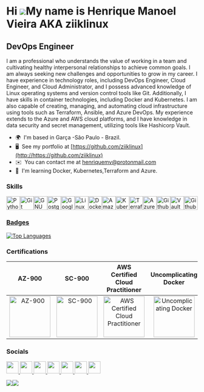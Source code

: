 Hi ![](https://user-images.githubusercontent.com/18350557/176309783-0785949b-9127-417c-8b55-ab5a4333674e.gif)My name is Henrique Manoel Vieira AKA ziiklinux
==============================================================================================================================================

DevOps Engineer
---------------

I am a professional who understands the value of working in a team and cultivating healthy interpersonal relationships to achieve common goals. I am always seeking new challenges and opportunities to grow in my career. I have experience in technology roles, including DevOps Engineer, Cloud Engineer, and Cloud Administrator, and I possess advanced knowledge of Linux operating systems and version control tools like Git. Additionally, I have skills in container technologies, including Docker and Kubernetes. I am also capable of creating, managing, and automating cloud infrastructure using tools such as Terraform, Ansible, and Azure DevOps. My experience extends to the Azure and AWS cloud platforms, and I have knowledge in data security and secret management, utilizing tools like Hashicorp Vault.

* 🌍  I'm based in Garça -São Paulo - Brazil.
* 🖥️  See my portfolio at [https://github.com/ziiklinux](http://https://github.com/ziiklinux)
* ✉️  You can contact me at [henriquemv@protonmail.com](mailto:henriquemv@protonmail.com)
* 🧠  I'm learning Docker, Kubernetes,Terraform and Azure.



### Skills


<p align="left">
<a href="https://www.python.org/" target="_blank" rel="noreferrer"><img src="https://raw.githubusercontent.com/danielcranney/readme-generator/main/public/icons/skills/python-colored.svg" width="36" height="36" alt="Python" /></a><a href="https://git-scm.com/" target="_blank" rel="noreferrer"><img src="https://raw.githubusercontent.com/danielcranney/readme-generator/main/public/icons/skills/git-colored.svg" width="36" height="36" alt="Git" /></a><a href="https://www.gnu.org/software/bash/" target="_blank" rel="noreferrer"><img src="https://raw.githubusercontent.com/danielcranney/readme-generator/main/public/icons/skills/gnubash.svg" width="36" height="36" alt="GNU Bash" /></a><a href="https://www.postgresql.org/" target="_blank" rel="noreferrer"><img src="https://raw.githubusercontent.com/danielcranney/readme-generator/main/public/icons/skills/postgresql-colored.svg" width="36" height="36" alt="PostgreSQL" /></a><a href="https://cloud.google.com/" target="_blank" rel="noreferrer"><img src="https://raw.githubusercontent.com/danielcranney/readme-generator/main/public/icons/skills/googlecloud-colored.svg" width="36" height="36" alt="Google Cloud" /></a><a href="https://www.linux.org" target="_blank" rel="noreferrer"><img src="https://raw.githubusercontent.com/danielcranney/readme-generator/main/public/icons/skills/linux-colored.svg" width="36" height="36" alt="Linux" /></a><a href="https://www.docker.com/" target="_blank" rel="noreferrer"><img src="https://raw.githubusercontent.com/danielcranney/readme-generator/main/public/icons/skills/docker-colored.svg" width="36" height="36" alt="Docker" /></a><a href="https://aws.amazon.com" target="_blank" rel="noreferrer"><img src="https://pbs.twimg.com/profile_images/1377341693964382209/XLGAtguT_400x400.jpg" width="36" height="36" alt="Amazon Web Services"
/></a><a href="https://www.kubernetes.io/" target="_blank" rel="noreferrer"><img src="https://upload.wikimedia.org/wikipedia/commons/thumb/3/39/Kubernetes_logo_without_workmark.svg/617px-Kubernetes_logo_without_workmark.svg.png" width="36" height="36" alt="Kubernetes"
/></a><a href="https://www.terraform.io/" target="_blank" rel="noreferrer"><img src="https://static-00.iconduck.com/assets.00/terraform-icon-452x512-ildgg5fd.png" width="36" height="36" alt="Terraform"
/></a><a href="https://www.azure.microsoft.com//" target="_blank" rel="noreferrer"><img src="https://upload.wikimedia.org/wikipedia/commons/thumb/f/fa/Microsoft_Azure.svg/2048px-Microsoft_Azure.svg.png" width="36" height="36" alt="Azure"
/></a><a href="https://github.com/" target="_blank" rel="noreferrer"><img src="https://cdn-icons-png.flaticon.com/512/25/25231.png" width="36" height="36" alt="Github"
/></a><a href="https://www.vaultproject.io/" target="_blank" rel="noreferrer"><img src="https://www.svgrepo.com/show/448256/vault.svg" width="36" height="36" alt="Vault"
/></a><a href="https://github.com/features/actions" target="_blank" rel="noreferrer"><img src="https://static-00.iconduck.com/assets.00/githubactions-icon-2048x2048-ipqow27x.png" width="36" height="36" alt="Github Actions"

                                                                             
</p>


### Badges

<a href="https://github.com/ziiklinux" align="left"><img src="https://github-readme-stats.vercel.app/api/top-langs/?username=ziiklinux&langs_count=10&title_color=0891b2&text_color=ffffff&icon_color=0891b2&bg_color=1c1917&hide_border=true&locale=en&custom_title=Top%20%Languages" alt="Top Languages" /></a>


### Certifications

| **AZ-900** | **SC-900** | **AWS Certified Cloud Practitioner** | **Uncomplicating Docker** | **Mutirão DevOps** | **LFS169: Introduction to GitOps** |
|:----------:|:----------:|:-----------------------------------:|:-------------------------:|:------------------:|:----------------------------------:|
| [<img src="https://ensino.fundacaofat.org.br/uploads/2022/07/fe63603e66d9a8ee9a87c9e710887f61.png" alt="AZ-900" width="108" height="108">](https://www.credly.com/badges/aa64f70d-443e-47de-a2a1-a0d1e3a041b4?source=linked_in_profile) | [<img src="https://ensino.fundacaofat.org.br/uploads/2022/07/fe63603e66d9a8ee9a87c9e710887f61.png" alt="SC-900" width="108" height="108">](https://learn.microsoft.com/pt-br/users/ziiklinux/credentials/2199830d5baecc96) | [<img src="https://images.credly.com/size/340x340/images/00634f82-b07f-4bbd-a6bb-53de397fc3a6/image.png" alt="AWS Certified Cloud Practitioner" width="108" height="108">](https://www.credly.com/badges/cd4c46fa-a76f-4671-9b41-c43cfdf3d490/linked_in_profile) | [<img src="https://static.wixstatic.com/media/87b279_76e74ffbd86e43f8a93aa25f9f403879~mv2.png/v1/fill/w_654,h_529,al_c,lg_1,usm_0.33_1.00_0.00/87b279_76e74ffbd86e43f8a93aa25f9f403879~mv2.png" alt="Uncomplicating Docker" width="108" height="108">](https://www.credential.net/870ba31e-d6b3-49bb-9dfe-1c3f108819fe) | [<img src="https://static.wixstatic.com/media/87b279_76e74ffbd86e43f8a93aa25f9f403879~mv2.png/v1/fill/w_654,h_529,al_c,lg_1,usm_0.33_1.00_0.00/87b279_76e74ffbd86e43f8a93aa25f9f403879~mv2.png" alt="Mutirão DevOps" width="108" height="108">](https://www.credential.net/b73a3aff-3313-4eb8-959e-7ddbb439956f#gs.sm6w98) | [<img src="https://images.credly.com/size/340x340/images/032a65da-a036-4d05-ad80-8fc1274363ab/blob" alt="LFS169: Introduction to GitOps" width="108" height="108">](https://www.credly.com/badges/8a4d5b24-1063-4075-be0e-c1cb90dd2624?source=linked_in_profile) |


### Socials

<p align="left"> <a href="https://www.dev.to/ziiklinux" target="_blank" rel="noreferrer"> <picture> <source media="(prefers-color-scheme: dark)" srcset="https://raw.githubusercontent.com/danielcranney/readme-generator/main/public/icons/socials/devdotto-dark.svg" /> <source media="(prefers-color-scheme: light)" srcset="https://raw.githubusercontent.com/danielcranney/readme-generator/main/public/icons/socials/devdotto.svg" /> <img src="https://raw.githubusercontent.com/danielcranney/readme-generator/main/public/icons/socials/devdotto.svg" width="32" height="32" /> </picture> </a> <a href="https://www.github.com/ziiklinux" target="_blank" rel="noreferrer"> <picture> <source media="(prefers-color-scheme: dark)" srcset="https://raw.githubusercontent.com/danielcranney/readme-generator/main/public/icons/socials/github-dark.svg" /> <source media="(prefers-color-scheme: light)" srcset="https://raw.githubusercontent.com/danielcranney/readme-generator/main/public/icons/socials/github.svg" /> <img src="https://raw.githubusercontent.com/danielcranney/readme-generator/main/public/icons/socials/github.svg" width="32" height="32" /> </picture> </a> <a href="http://www.instagram.com/ziiklinux" target="_blank" rel="noreferrer"> <picture> <source media="(prefers-color-scheme: dark)" srcset="https://raw.githubusercontent.com/danielcranney/readme-generator/main/public/icons/socials/instagram-dark.svg" /> <source media="(prefers-color-scheme: light)" srcset="https://raw.githubusercontent.com/danielcranney/readme-generator/main/public/icons/socials/instagram.svg" /> <img src="https://raw.githubusercontent.com/danielcranney/readme-generator/main/public/icons/socials/instagram.svg" width="32" height="32" /> </picture> </a> <a href="https://www.linkedin.com/in/ziiklinux" target="_blank" rel="noreferrer"> <picture> <source media="(prefers-color-scheme: dark)" srcset="https://raw.githubusercontent.com/danielcranney/readme-generator/main/public/icons/socials/linkedin-dark.svg" /> <source media="(prefers-color-scheme: light)" srcset="https://raw.githubusercontent.com/danielcranney/readme-generator/main/public/icons/socials/linkedin.svg" /> <img src="https://raw.githubusercontent.com/danielcranney/readme-generator/main/public/icons/socials/linkedin.svg" width="32" height="32" /> </picture> </a> <a href="http://www.medium.com/ziiklinux" target="_blank" rel="noreferrer"> <picture> <source media="(prefers-color-scheme: dark)" srcset="https://raw.githubusercontent.com/danielcranney/readme-generator/main/public/icons/socials/medium-dark.svg" /> <source media="(prefers-color-scheme: light)" srcset="https://raw.githubusercontent.com/danielcranney/readme-generator/main/public/icons/socials/medium.svg" /> <img src="https://raw.githubusercontent.com/danielcranney/readme-generator/main/public/icons/socials/medium.svg" width="32" height="32" /> </picture> </a> <a href="https://www.x.com/ziiklinux" target="_blank" rel="noreferrer"> <picture> <source media="(prefers-color-scheme: dark)" srcset="https://raw.githubusercontent.com/danielcranney/readme-generator/main/public/icons/socials/twitter-dark.svg" /> <source media="(prefers-color-scheme: light)" srcset="https://raw.githubusercontent.com/danielcranney/readme-generator/main/public/icons/socials/twitter.svg" /> <img src="https://raw.githubusercontent.com/danielcranney/readme-generator/main/public/icons/socials/twitter.svg" width="32" height="32" /> </picture> </a> <a href="https://bsky.app/profile/ziiklinux.bsky.social" target="_blank" rel="noreferrer"> <picture> <source media="(prefers-color-scheme: dark)" srcset="https://encrypted-tbn0.gstatic.com/images?q=tbn:ANd9GcRSFEtwqGol-75SloQXGF77gAVPHHKXgwqhLRX8SnTonazjkMEtgIpmK6yXU1MTMfabGJI&usqp=CAU" /> <source media="(prefers-color-scheme: light)" srcset="https://cdn.worldvhttps://cdn.worldvectorlogo.com/logos/bluesky-1.svgectorlogo.com/logos/bluesky-1.svg" /> <img src="https://cdn.worldvectorlogo.com/logos/bluesky-1.svg" width="32" height="32" /> </picture> </a></p>

<a href="https://www.github.com/ziiklinux" target="_blank" rel="noreferrer"><img
src="https://img.shields.io/github/followers/ziiklinux?logo=github&style=for-the-badge&color=0891b2&labelColor=1c1917" /></a><a href="https://www.x.com/ziiklinux" target="_blank" rel="noreferrer"><img
src="https://img.shields.io/twitter/follow/ziiklinux?logo=twitter&style=for-the-badge&color=0891b2&labelColor=1c1917"
/></a>
                                                                                                                                                                                                                                                                                                                                                                                                                                                                                                                                                                                                                                                                                                                                                                                                                                                                                                                                                                                                                                                                                                                                                                                                                                                                                                                                                                                                                                                                                                                                                                                                                                                                                                                                                                                                                                                                                                                                                                                                                                                                                                                                                                                                                                                        







